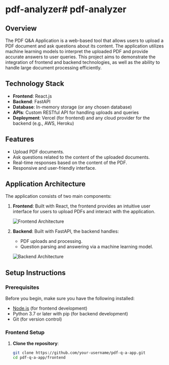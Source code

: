 # pdf-analyzer#   p d f - a n a l y z e r 
 
## Overview

The PDF Q&A Application is a web-based tool that allows users to upload a PDF document and ask questions about its content. The application utilizes machine learning models to interpret the uploaded PDF and provide accurate answers to user queries. This project aims to demonstrate the integration of frontend and backend technologies, as well as the ability to handle large document processing efficiently.

## Technology Stack

- **Frontend**: React.js
- **Backend**: FastAPI
- **Database**: In-memory storage (or any chosen database)
- **APIs**: Custom RESTful API for handling uploads and queries
- **Deployment**: Vercel (for frontend) and any cloud provider for the backend (e.g., AWS, Heroku)

## Features

- Upload PDF documents.
- Ask questions related to the content of the uploaded documents.
- Real-time responses based on the content of the PDF.
- Responsive and user-friendly interface.

## Application Architecture

The application consists of two main components:

1. **Frontend**: Built with React, the frontend provides an intuitive user interface for users to upload PDFs and interact with the application.
   
   ![Frontend Architecture](link-to-frontend-architecture-image.png)

2. **Backend**: Built with FastAPI, the backend handles:
   - PDF uploads and processing.
   - Question parsing and answering via a machine learning model.

   ![Backend Architecture](link-to-backend-architecture-image.png)

## Setup Instructions

### Prerequisites

Before you begin, make sure you have the following installed:

- [Node.js](https://nodejs.org/) (for frontend development)
- Python 3.7 or later with pip (for backend development)
- Git (for version control)

### Frontend Setup

1. **Clone the repository**:

   ```bash
   git clone https://github.com/your-username/pdf-q-a-app.git
   cd pdf-q-a-app/frontend
